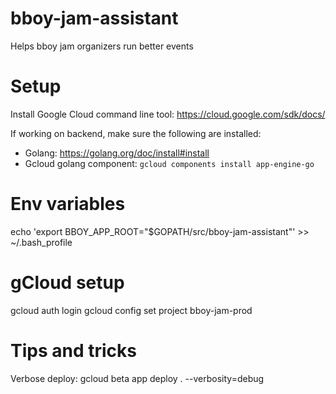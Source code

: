 # bboy-jam-assistant
Helps bboy jam organizers run better events

# Setup
Install Google Cloud command line tool:
https://cloud.google.com/sdk/docs/

If working on backend, make sure the following are installed:
- Golang: https://golang.org/doc/install#install
- Gcloud golang component: `gcloud components install app-engine-go`

# Env variables
echo 'export BBOY_APP_ROOT="$GOPATH/src/bboy-jam-assistant"' >> ~/.bash_profile

# gCloud setup
gcloud auth login
gcloud config set project bboy-jam-prod

# Tips and tricks
Verbose deploy: gcloud beta app deploy . --verbosity=debug
